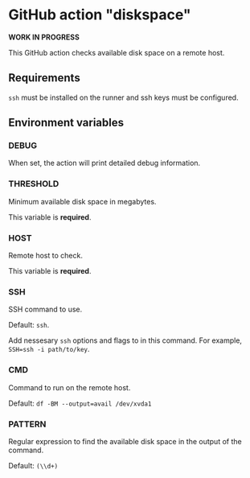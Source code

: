 # GitHub action "diskspace"

**WORK IN PROGRESS**

This GitHub action checks available disk space on a remote host.

## Requirements

`ssh` must be installed on the runner and ssh keys must be configured.

## Environment variables

### DEBUG

When set, the action will print detailed debug information.

### THRESHOLD

Minimum available disk space in megabytes.

This variable is **required**.

### HOST

Remote host to check.

This variable is **required**.

### SSH

SSH command to use.

Default: `ssh`.

Add nessesary `ssh` options and flags to in this command. For example,
`SSH=ssh -i path/to/key`.

### CMD

Command to run on the remote host.

Default: `df -BM --output=avail /dev/xvda1`

### PATTERN

Regular expression to find the available disk space in the output of the command.

Default: `(\\d+)`
